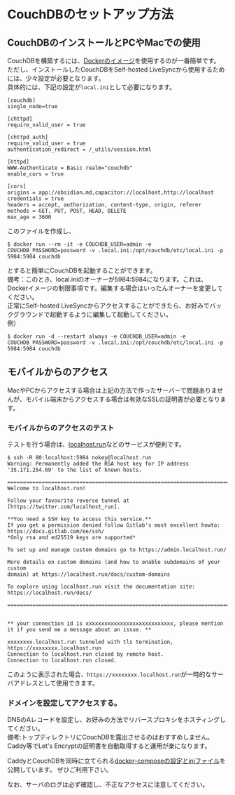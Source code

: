 # CouchDBのセットアップ方法

## CouchDBのインストールとPCやMacでの使用
CouchDBを構築するには、[Dockerのイメージ](https://hub.docker.com/_/couchdb)を使用するのが一番簡単です。  
ただし、インストールしたCouchDBをSelf-hosted LiveSyncから使用するためには、少々設定が必要となります。  
具体的には、下記の設定が`local.ini`として必要になります。

```
[couchdb]
single_node=true

[chttpd]
require_valid_user = true

[chttpd_auth]
require_valid_user = true
authentication_redirect = /_utils/session.html

[httpd]
WWW-Authenticate = Basic realm="couchdb"
enable_cors = true

[cors]
origins = app://obsidian.md,capacitor://localhost,http://localhost
credentials = true
headers = accept, authorization, content-type, origin, referer
methods = GET, PUT, POST, HEAD, DELETE
max_age = 3600
```

このファイルを作成し、
```
$ docker run --rm -it -e COUCHDB_USER=admin -e COUCHDB_PASSWORD=password -v .local.ini:/opt/couchdb/etc/local.ini -p 5984:5984 couchdb
```
とすると簡単にCouchDBを起動することができます。  
備考：このとき、local.iniのオーナーが5984:5984になります。これは、Dockerイメージの制限事項です。編集する場合はいったんオーナーを変更してください。  
正常にSelf-hosted LiveSyncからアクセスすることができたら、お好みでバックグラウンドで起動するように編集して起動してください。  
例）  
```
$ docker run -d --restart always -e COUCHDB_USER=admin -e COUCHDB_PASSWORD=password -v .local.ini:/opt/couchdb/etc/local.ini -p 5984:5984 couchdb
```


## モバイルからのアクセス
MacやPCからアクセスする場合は上記の方法で作ったサーバーで問題ありませんが、モバイル端末からアクセスする場合は有効なSSLの証明書が必要となります。

### モバイルからのアクセスのテスト
テストを行う場合は、[localhost.run](http://localhost.run/)などのサービスが便利です。
```
$ ssh -R 80:localhost:5984 nokey@localhost.run
Warning: Permanently added the RSA host key for IP address '35.171.254.69' to the list of known hosts.

===============================================================================
Welcome to localhost.run!

Follow your favourite reverse tunnel at [https://twitter.com/localhost_run].

**You need a SSH key to access this service.**
If you get a permission denied follow Gitlab's most excellent howto:
https://docs.gitlab.com/ee/ssh/
*Only rsa and ed25519 keys are supported*

To set up and manage custom domains go to https://admin.localhost.run/

More details on custom domains (and how to enable subdomains of your custom
domain) at https://localhost.run/docs/custom-domains

To explore using localhost.run visit the documentation site:
https://localhost.run/docs/

===============================================================================


** your connection id is xxxxxxxxxxxxxxxxxxxxxxxxxxxx, please mention it if you send me a message about an issue. **

xxxxxxxx.localhost.run tunneled with tls termination, https://xxxxxxxx.localhost.run
Connection to localhost.run closed by remote host.
Connection to localhost.run closed.
```
このように表示された場合、`https://xxxxxxxx.localhost.run`が一時的なサーバアドレスとして使用できます。

### ドメインを設定してアクセスする。

DNSのAレコードを設定し、お好みの方法でリバースプロキシをホスティングしてください。  
備考:トップディレクトリにCouchDBを露出させるのはおすすめしません。  
Caddy等でLet's Encryptの証明書を自動取得すると運用が楽になります。

CaddyとCouchDBを同時に立てられる[docker-composeの設定とiniファイル](https://github.com/vrtmrz/self-hosted-livesync-server)を公開しています。
ぜひご利用下さい。

なお、サーバのログは必ず確認し、不正なアクセスに注意してください。